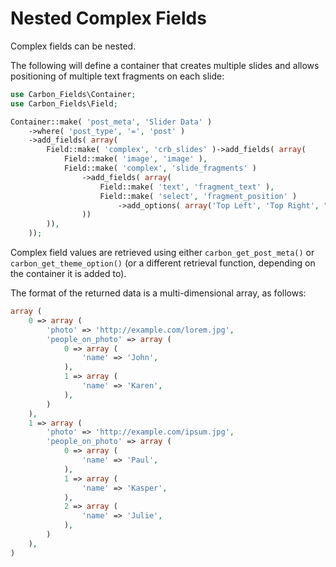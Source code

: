 # Nested Complex Fields

Complex fields can be nested. 

The following will define a container that creates multiple slides and allows positioning of multiple text fragments on each slide:

```php
use Carbon_Fields\Container;
use Carbon_Fields\Field;

Container::make( 'post_meta', 'Slider Data' )
    ->where( 'post_type', '=', 'post' )
    ->add_fields( array(
        Field::make( 'complex', 'crb_slides' )->add_fields( array(
            Field::make( 'image', 'image' ),
            Field::make( 'complex', 'slide_fragments' )
                ->add_fields( array(
                    Field::make( 'text', 'fragment_text' ),
                    Field::make( 'select', 'fragment_position' )
                        ->add_options( array('Top Left', 'Top Right', "Bottom Left", "Bottom Right") ),
                ))
        )),
    ));
```

Complex field values are retrieved using either `carbon_get_post_meta()` or `carbon_get_theme_option()` (or a different retrieval function, depending on the container it is added to).

The format of the returned data is a multi-dimensional array, as follows:

```php
array (
    0 => array (
        'photo' => 'http://example.com/lorem.jpg',
        'people_on_photo' => array (
            0 => array (
                'name' => 'John',
            ),
            1 => array (
                'name' => 'Karen',
            ),
        )
    ),
    1 => array (
        'photo' => 'http://example.com/ipsum.jpg',
        'people_on_photo' => array (
            0 => array (
                'name' => 'Paul',
            ),
            1 => array (
                'name' => 'Kasper',
            ),
            2 => array (
                'name' => 'Julie',
            ),
        )
    ),
)
```